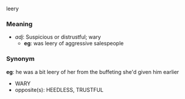 leery
### Meaning
+ _adj_: Suspicious or distrustful; wary
    + __eg__: was leery of aggressive salespeople

### Synonym

__eg__: he was a bit leery of her from the buffeting she'd given him earlier

+ WARY
+ opposite(s): HEEDLESS, TRUSTFUL


